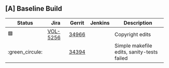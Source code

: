 [A] Baseline Build
------------------

| Status | Jira | Gerrit | Jenkins | Description |
| ------ | ---- | ------ | ------- | ----------- |
| :green_square: | [VOL-5256](https://jira.opencord.org/browse/VOL-5256) | [34966](https://gerrit.opencord.org/c/voltha-system-tests/+/34966) | | Copyright edits |
| :green_circule: | | [34394](https://gerrit.opencord.org/c/voltha-system-tests/+/34394) | | Simple makefile edits, sanity-tests failed |
